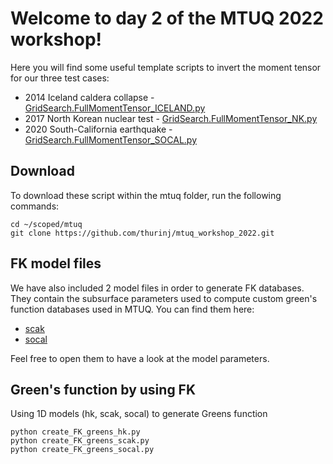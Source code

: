 # Welcome to day 2 of the MTUQ 2022 workshop!

Here you will find some useful template scripts to invert the moment tensor for our three test cases:

- 2014 Iceland caldera collapse -  [GridSearch.FullMomentTensor_ICELAND.py](https://github.com/thurinj/mtuq_workshop_2022/blob/main/GridSearch.FullMomentTensor_ICELAND.py)
- 2017 North Korean nuclear test -  [GridSearch.FullMomentTensor_NK.py](https://github.com/thurinj/mtuq_workshop_2022/blob/main/GridSearch.FullMomentTensor_NK.py)
- 2020 South-California earthquake -  [GridSearch.FullMomentTensor_SOCAL.py](https://github.com/thurinj/mtuq_workshop_2022/blob/main/GridSearch.FullMomentTensor_SOCAL.py)

## Download
To download these script within the mtuq folder, run the following commands:

	cd ~/scoped/mtuq
	git clone https://github.com/thurinj/mtuq_workshop_2022.git

## FK model files
We have also included 2 model files in order to generate FK databases. They contain the subsurface parameters used to compute custom green's function databases used in MTUQ. You can find them here:
- [scak](https://github.com/thurinj/mtuq_workshop_2022/blob/main/scak)
- [socal](https://github.com/thurinj/mtuq_workshop_2022/blob/main/scak)

Feel free to open them to have a look at the model parameters.

## Green's function by using FK
Using 1D models (hk, scak, socal) to generate Greens function
```shell
python create_FK_greens_hk.py
python create_FK_greens_scak.py
python create_FK_greens_socal.py 
```